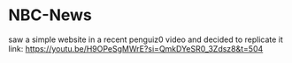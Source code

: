 # NBC-News
saw a simple website in a recent penguiz0 video and decided to replicate it 
link: https://youtu.be/H9OPeSgMWrE?si=QmkDYeSR0_3Zdsz8&t=504

